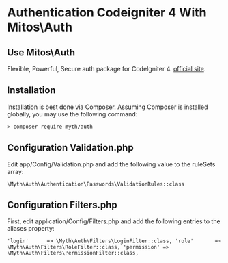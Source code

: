 # Authentication Codeigniter 4 With Mitos\Auth

## Use Mitos\Auth

Flexible, Powerful, Secure auth package for CodeIgniter 4.
[official site](https://github.com/lonnieezell/myth-auth).

## Installation
Installation is best done via Composer. Assuming Composer is installed globally, you may use the following command:

`> composer require myth/auth`

## Configuration Validation.php
Edit app/Config/Validation.php and add the following value to the ruleSets array: 

`\Myth\Auth\Authentication\Passwords\ValidationRules::class`

## Configuration Filters.php
First, edit application/Config/Filters.php and add the following entries to the aliases property:

`'login'      => \Myth\Auth\Filters\LoginFilter::class,
    'role'       => \Myth\Auth\Filters\RoleFilter::class,
    'permission' => \Myth\Auth\Filters\PermissionFilter::class,`

